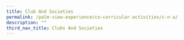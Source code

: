 ```yaml
---
title: Club And Societies
permalink: /palm-view-experience/co-curricular-activities/c-n-a/
description: ""
third_nav_title: Clubs And Societies
---
```



